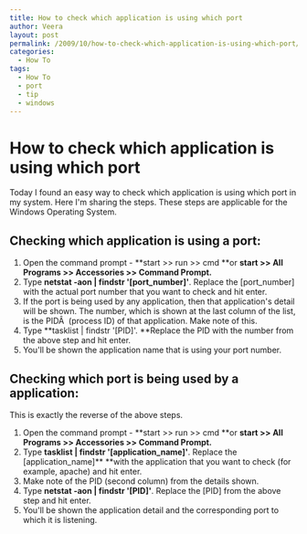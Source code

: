```yaml
---
title: How to check which application is using which port
author: Veera
layout: post
permalink: /2009/10/how-to-check-which-application-is-using-which-port/
categories:
  - How To
tags:
  - How To
  - port
  - tip
  - windows
---
```

# How to check which application is using which port

Today I found an easy way to check which application is using which port in my system. Here I'm sharing the steps. These steps are applicable for the Windows Operating System.

## Checking which application is using a port:

1.  Open the command prompt - **start >> run >> cmd **or **start >> All Programs >> Accessories >> Command Prompt.**
2.  Type **netstat -aon | findstr '[port_number]'**. Replace the [port_number] with the actual port number that you want to check and hit enter.
3.  If the port is being used by any application, then that application's detail will be shown. The number, which is shown at the last column of the list, is the PIDÂ  (process ID) of that application. Make note of this.
4.  Type **tasklist | findstr '[PID]'. **Replace the PID with the number from the above step and hit enter.
5.  You'll be shown the application name that is using your port number.

## Checking which port is being used by a application:

This is exactly the reverse of the above steps.

1.  Open the command prompt - **start >> run >> cmd **or **start >> All Programs >> Accessories >> Command Prompt.**
2.  Type **tasklist | findstr '[application_name]'**. Replace the [application_name]** **with the application that you want to check (for example, apache) and hit enter.
3.  Make note of the PID (second column) from the details shown.
4.  Type **netstat -aon | findstr '[PID]'**. Replace the [PID] from the above step and hit enter.
5.  You'll be shown the application detail and the corresponding port to which it is listening.